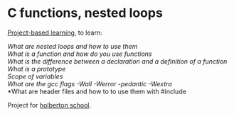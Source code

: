 # C functions, nested loops

[Project-based learning](https://en.wikipedia.org/wiki/Project-based_learning), to learn:

*What are nested loops and how to use them*</br>
*What is a function and how do you use functions*</br>
*What is the difference between a declaration and a definition of a function*</br>
*What is a prototype*</br>
*Scope of variables*</br>
*What are the gcc flags -Wall -Werror -pedantic -Wextra*</br>
*What are header files and how to to use them with #include
 
Project for [holberton school](https://www.holbertonschool.com/tn/en/).

